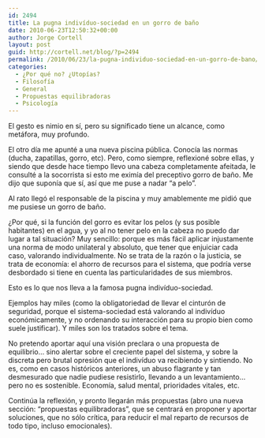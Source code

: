 ```yaml
---
id: 2494
title: La pugna indivíduo-sociedad en un gorro de baño
date: 2010-06-23T12:50:32+00:00
author: Jorge Cortell
layout: post
guid: http://cortell.net/blog/?p=2494
permalink: /2010/06/23/la-pugna-individuo-sociedad-en-un-gorro-de-bano/
categories:
  - ¿Por qué no? ¿Utopías?
  - Filosofí­a
  - General
  - Propuestas equilibradoras
  - Psicología
---
```

El gesto es nimio en sí, pero su significado tiene un alcance, como metáfora, muy profundo.

El otro día me apunté a una nueva piscina pública. Conocía las normas (ducha, zapatillas, gorro, etc). Pero, como siempre, reflexioné sobre ellas, y siendo que desde hace tiempo llevo una cabeza completamente afeitada, le consulté a la socorrista si esto me eximía del preceptivo gorro de baño. Me dijo que suponía que sí, así que me puse a nadar &#8220;a pelo&#8221;.

Al rato llegó el responsable de la piscina y muy amablemente me pidió que me pusiese un gorro de baño.

¿Por qué, si la función del gorro es evitar los pelos (y sus posible habitantes) en el agua, y yo al no tener pelo en la cabeza no puedo dar lugar a tal situación? Muy sencillo: porque es más fácil aplicar injustamente una norma de modo unilateral y absoluto, que tener que enjuiciar cada caso, valorando individualmente. No se trata de la razón o la justicia, se trata de economía: el ahorro de recursos para el sistema, que podría verse desbordado si tiene en cuenta las particularidades de sus miembros.

Esto es lo que nos lleva a la famosa pugna indivíduo-sociedad.

Ejemplos hay miles (como la obligatoriedad de llevar el cinturón de seguridad, porque el sistema-sociedad está valorando al indivíduo económicamente, y no ordenando su interacción para su propio bien como suele justificar). Y miles son los tratados sobre el tema.

No pretendo aportar aquí una visión preclara o una propuesta de equilibrio&#8230; sino alertar sobre el creciente papel del sistema, y sobre la discreta pero brutal opresión que el indivíduo va recibiendo y sintiendo. No es, como en casos históricos anteriores, un abuso flagrante y tan desmesurado que nadie pudiese resistirlo, llevando a un levantamiento&#8230; pero no es sostenible. Economía, salud mental, prioridades vitales, etc.

Continúa la reflexión, y pronto llegarán más propuestas (abro una nueva sección: &#8220;propuestas equilibradoras&#8221;, que se centrará en proponer y aportar soluciones, que no sólo crítica, para reducir el mal reparto de recursos de todo tipo, incluso emocionales).